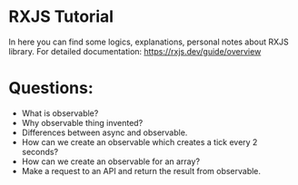 # RXJS Tutorial

In here you can find some logics, explanations, personal notes about
RXJS library. For detailed documentation: https://rxjs.dev/guide/overview

# Questions:

- What is observable?
- Why observable thing invented?
- Differences between async and observable.
- How can we create an observable which creates a tick every 2 seconds?
- How can we create an observable for an array?
- Make a request to an API and return the result from observable.
